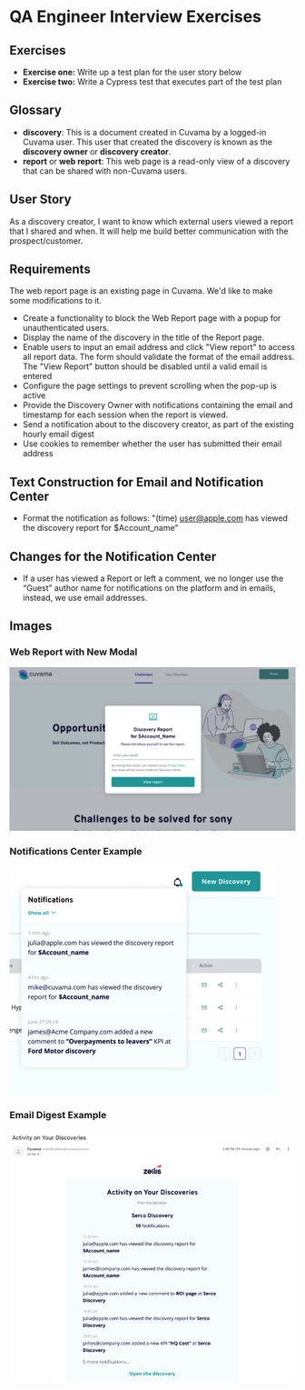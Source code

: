 # QA Engineer Interview Exercises

## Exercises

- **Exercise one:** Write up a test plan for the user story below
- **Exercise two:** Write a Cypress test that executes part of the test plan


## Glossary

- **discovery**: This is a document created in Cuvama by a logged-in Cuvama user. This user that created the discovery 
is known as the **discovery owner** or **discovery creator**.
- **report** or **web report**: This web page is a read-only view of a discovery that can be shared with non-Cuvama users.

## User Story

As a discovery creator, I want to know which external users viewed a report that I shared and when. It will help me build better communication
with the prospect/customer.

## Requirements

The web report page is an existing page in Cuvama. We'd like to make some modifications to it.

- Create a functionality to block the Web Report page with a popup for unauthenticated users.
- Display the name of the discovery in the title of the Report page.
- Enable users to input an email address and click "View report" to access all report data. The form should validate the format of 
the email address. The "View Report" button should be disabled until a valid email is entered
- Configure the page settings to prevent scrolling when the pop-up is active
- Provide the Discovery Owner with notifications containing the email and timestamp for each session when the report is viewed.
- Send a notification about to the discovery creator, as part of the existing hourly email digest
- Use cookies to remember whether the user has submitted their email address

## Text Construction for Email and Notification Center
- Format the notification as follows: "(time) user@apple.com has viewed the discovery report for $Account_name"

## Changes for the Notification Center
- If a user has viewed a Report or left a comment, we no longer use the “Guest” author name for notifications on the platform and in
emails, instead, we use email addresses.

## Images

### Web Report with New Modal

![Web Report with Modal](./images/image-20240326-122248.png)

### Notifications Center Example

![Notifications Center Example](./images/image-20240320-113717.png)

### Email Digest Example

![Email Digest Example](./images/image-20240320-113742.png)


    

